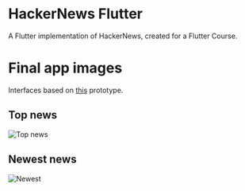 # HackerNews Flutter

A Flutter implementation of HackerNews, created for a Flutter Course.

# Final app images

Interfaces based on [this](https://www.figma.com/file/Gnqo4Vka6avTM2oM97B63KLg/HackerNews?node-id=0%3A1) prototype.

## Top news

![Top news](https://i.imgur.com/7bSaQZf.png)

## Newest news

![Newest](https://i.imgur.com/ktS5KDE.png)
